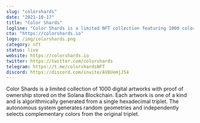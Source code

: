 ```yaml
---
slug: "colorshards"
date: "2021-10-17"
title: "Color Shards"
logline: "Color Shards is a limited NFT collection featuring 1000 colors from the infinite color universe." 
cta: "https://colorshards.io"
logo: /img/colorshards.png
category: nft
status: live
website: https://colorshards.io
twitter: https://twitter.com/colorshards
telegram: https://t.me/colorshardsNFT
discord: https://discord.com/invite/AV8UemjJ54
---
```


Color Shards is a limited collection of 1000 digital artworks with proof of ownership stored on the Solana Blockchain.  Each artwork is one of a kind and is algorithmically generated from a single hexadecimal triplet.  The autonomous system generates random geometries and independently selects complementary colors from the original triplet.
